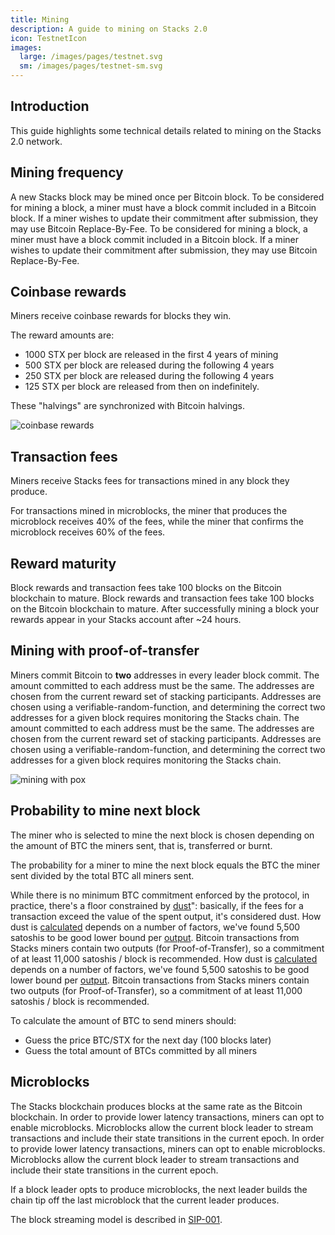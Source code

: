 ```yaml
---
title: Mining
description: A guide to mining on Stacks 2.0
icon: TestnetIcon
images:
  large: /images/pages/testnet.svg
  sm: /images/pages/testnet-sm.svg
---
```


## Introduction

This guide highlights some technical details related to mining on the Stacks 2.0 network.

## Mining frequency

A new Stacks block may be mined once per Bitcoin block. To be considered for mining a block, a miner must have a block commit included in a Bitcoin block. If a miner wishes to update their commitment after submission, they may use Bitcoin Replace-By-Fee. To be considered for mining a block, a miner must have a block commit included in a Bitcoin block. If a miner wishes to update their commitment after submission, they may use Bitcoin Replace-By-Fee.

## Coinbase rewards

Miners receive coinbase rewards for blocks they win.

The reward amounts are:

- 1000 STX per block are released in the first 4 years of mining
- 500 STX per block are released during the following 4 years
- 250 STX per block are released during the following 4 years
- 125 STX per block are released from then on indefinitely.

These "halvings" are synchronized with Bitcoin halvings.

![coinbase rewards](/images/pages/coinbase-rewards.png)

## Transaction fees

Miners receive Stacks fees for transactions mined in any block they produce.

For transactions mined in microblocks, the miner that produces the microblock receives 40% of the fees, while the miner that confirms the microblock receives 60% of the fees.

## Reward maturity

Block rewards and transaction fees take 100 blocks on the Bitcoin blockchain to mature. Block rewards and transaction fees take 100 blocks on the Bitcoin blockchain to mature. After successfully mining a block your rewards appear in your Stacks account after ~24 hours.

## Mining with proof-of-transfer

Miners commit Bitcoin to **two** addresses in every leader block commit. The amount committed to each address must be the same. The addresses are chosen from the current reward set of stacking participants. Addresses are chosen using a verifiable-random-function, and determining the correct two addresses for a given block requires monitoring the Stacks chain. The amount committed to each address must be the same. The addresses are chosen from the current reward set of stacking participants. Addresses are chosen using a verifiable-random-function, and determining the correct two addresses for a given block requires monitoring the Stacks chain.

![mining with pox](/images/pages/mining-with-pox.png)

## Probability to mine next block

The miner who is selected to mine the next block is chosen depending on the amount of BTC the miners sent, that is, transferred or burnt.

The probability for a miner to mine the next block equals the BTC the miner sent divided by the total BTC all miners sent.

While there is no minimum BTC commitment enforced by the protocol, in practice, there's a floor constrained by [dust](https://unchained-capital.com/blog/dust-thermodynamics/)": basically, if the fees for a transaction exceed the value of the spent output, it's considered dust. How dust is [calculated](https://github.com/bitcoin/bitcoin/blob/master/src/policy/policy.cpp#L14) depends on a number of factors, we've found 5,500 satoshis to be good lower bound per [output](https://learnmeabitcoin.com/technical/output). Bitcoin transactions from Stacks miners contain two outputs (for Proof-of-Transfer), so a commitment of at least 11,000 satoshis / block is recommended. How dust is [calculated](https://github.com/bitcoin/bitcoin/blob/master/src/policy/policy.cpp#L14) depends on a number of factors, we've found 5,500 satoshis to be good lower bound per [output](https://learnmeabitcoin.com/technical/output). Bitcoin transactions from Stacks miners contain two outputs (for Proof-of-Transfer), so a commitment of at least 11,000 satoshis / block is recommended.

To calculate the amount of BTC to send miners should:

- Guess the price BTC/STX for the next day (100 blocks later)
- Guess the total amount of BTCs committed by all miners

## Microblocks

The Stacks blockchain produces blocks at the same rate as the Bitcoin blockchain. In order to provide lower latency transactions, miners can opt to enable microblocks. Microblocks allow the current block leader to stream transactions and include their state transitions in the current epoch. In order to provide lower latency transactions, miners can opt to enable microblocks. Microblocks allow the current block leader to stream transactions and include their state transitions in the current epoch.

If a block leader opts to produce microblocks, the next leader builds the chain tip off the last microblock that the current leader produces.

The block streaming model is described in [SIP-001][].

[SIP-001]: https://github.com/stacksgov/sips/blob/main/sips/sip-001/sip-001-burn-election.md#operation-as-a-leader
